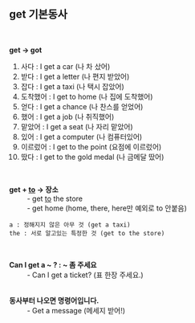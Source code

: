 ## get 기본동사 ##
<br>

**get -> got**

1. 사다 : I get a car (나 차 샀어)  
2. 받다 : I get a letter (나 편지 받았어)  
3. 잡다 : I get a taxi (나 택시 잡았어)  
4. 도착했어 : I get to home (나 집에 도착했어)
5. 얻다 : I get a chance (나 찬스를 얻었어)  
6. 했어 : I get a job (나 취직했어)
7. 맡았어 : I get a seat (나 자리 맡았어)  
8. 있어 : I get a computer (나 컴퓨터있어)
9. 이르렀어 : I get to the point (요점에 이르렀어)
10. 땄다 : I get to the gold medal (나 금메달 땄어)  
<br>

**get + <u>to</u> -> 장소**   
&nbsp;&nbsp;&nbsp;&nbsp;&nbsp;&nbsp;&nbsp;&nbsp;&nbsp;- get <u>to</u> the store  
&nbsp;&nbsp;&nbsp;&nbsp;&nbsp;&nbsp;&nbsp;&nbsp;&nbsp;- get home (home, there, here만 예외로 to 안붙음)

    a : 정해지지 않은 아무 것 (get a taxi)
    the : 서로 알고있는 특정한 것 (get to the store)
<br>

 **Can I get a ~ ? :  ~ 좀 주세요**  
 &nbsp;&nbsp;&nbsp;&nbsp;&nbsp;&nbsp;&nbsp;&nbsp;&nbsp;- Can I get a ticket? (표 한장 주세요.)
<br></br>

 **동사부터 나오면 명령어입니다.**  
 &nbsp;&nbsp;&nbsp;&nbsp;&nbsp;&nbsp;&nbsp;&nbsp;&nbsp;- Get a message (메세지 받어!)
 <br></br>



